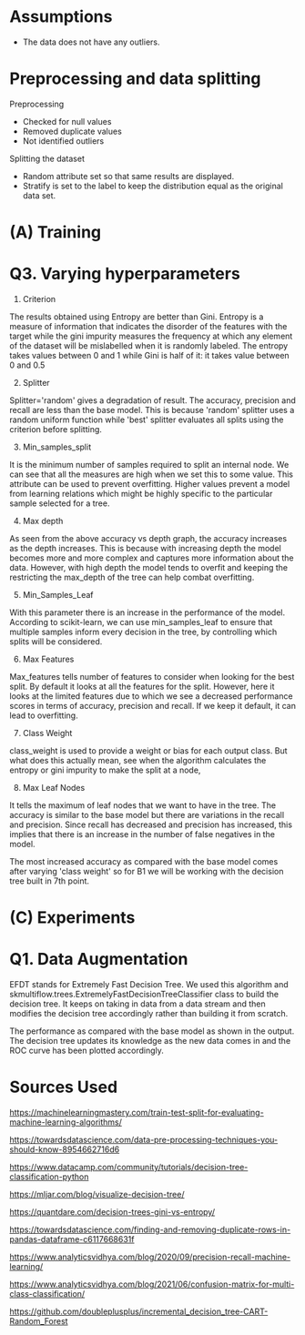 # Assumptions

*   The data does not have any outliers.

# Preprocessing and data splitting

Preprocessing

*   Checked for null values
*   Removed duplicate values
*   Not identified outliers

Splitting the dataset

*   Random attribute set so that same results are displayed.
*   Stratify is set to the label to keep the distribution equal as the original data set.

# (A) Training

# Q3. Varying hyperparameters

1. Criterion

The results obtained using Entropy are better than Gini. Entropy is a measure of information that indicates the disorder of the features with the target while the gini impurity measures the frequency at which any element of the dataset will be mislabelled when it is randomly labeled. 
The entropy takes values between 0 and 1 while Gini is half of it: it takes value between 0 and 0.5

2. Splitter

Splitter='random' gives a degradation of result. The accuracy, precision and recall are less than the base model. This is because 'random' splitter uses a random uniform function while 'best' splitter evaluates all splits using the criterion before splitting.

3. Min_samples_split

It is the minimum number of samples required to split an internal node. We can see that all the measures are high when we set this to some value. This attribute can be used to prevent overfitting. Higher values prevent a model from learning relations which might be highly specific to the particular sample selected for a tree.

4. Max depth

As seen from the above accuracy vs depth graph, the accuracy increases as the depth increases. This is because with increasing depth the model becomes more and more complex and captures more information about the data. However, with high depth the model tends to overfit and keeping the restricting the max_depth of the tree can help combat overfitting.

5. Min_Samples_Leaf

With this parameter there is an increase in the performance of the model. According to scikit-learn, we can use min_samples_leaf to ensure that multiple samples inform every decision in the tree, by controlling which splits will be considered. 

6. Max Features

Max_features tells number of features to consider when looking for the best split. By default it looks at all the features for the split. However, here it looks at the limited features due to which we see a decreased performance scores in terms of accuracy, precision and recall. If we keep it default, it can lead to overfitting.

7. Class Weight

class_weight is used to provide a weight or bias for each output class. But what does this actually mean, see when the algorithm calculates the entropy or gini impurity to make the split at a node,

8. Max Leaf Nodes

It tells the maximum of leaf nodes that we want to have in the tree. The accuracy is similar to the base model but there are variations in the recall and precision. Since recall has decreased and precision has increased, this implies that there is an increase in the number of false negatives in the model.

The most increased accuracy as compared with the base model comes after varying 'class weight' so for B1 we will be working with the decision tree built in 7th point.

# (C) Experiments

# Q1. Data Augmentation
EFDT stands for Extremely Fast Decision Tree. We used this algorithm and skmultiflow.trees.ExtremelyFastDecisionTreeClassifier class to build the decision tree. It keeps on taking in data from a data stream and then modifies the decision tree accordingly rather than building it from scratch.

The performance as compared with the base model as shown in the output. The decision tree updates its knowledge as the new data comes in and the ROC curve has been plotted accordingly.

# Sources Used

https://machinelearningmastery.com/train-test-split-for-evaluating-machine-learning-algorithms/

https://towardsdatascience.com/data-pre-processing-techniques-you-should-know-8954662716d6

https://www.datacamp.com/community/tutorials/decision-tree-classification-python

https://mljar.com/blog/visualize-decision-tree/

https://quantdare.com/decision-trees-gini-vs-entropy/

https://towardsdatascience.com/finding-and-removing-duplicate-rows-in-pandas-dataframe-c6117668631f

https://www.analyticsvidhya.com/blog/2020/09/precision-recall-machine-learning/

https://www.analyticsvidhya.com/blog/2021/06/confusion-matrix-for-multi-class-classification/

https://github.com/doubleplusplus/incremental_decision_tree-CART-Random_Forest

